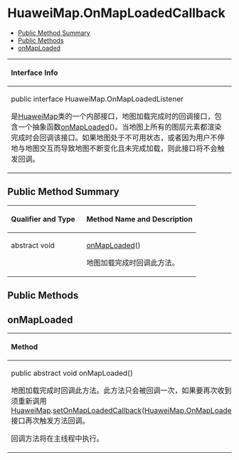 # HuaweiMap.OnMapLoadedCallback<a name="ZH-CN_TOPIC_0000001099661092"></a>

-   [Public Method Summary](#section6170945133115)
-   [Public Methods](#section1671994894415)
-   [onMapLoaded](#section25781857124418)


<a name="table4042mcpsimp"></a>
<table><thead align="left"><tr id="row4046mcpsimp"><th class="cellrowborder" valign="top" width="100%" id="mcps1.1.2.1.1"><p id="p4048mcpsimp"><a name="p4048mcpsimp"></a><a name="p4048mcpsimp"></a>Interface Info</p>
</th>
</tr>
</thead>
<tbody><tr id="row4049mcpsimp"><td class="cellrowborder" valign="top" width="100%" headers="mcps1.1.2.1.1 "><p id="p017421210249"><a name="p017421210249"></a><a name="p017421210249"></a>public interface HuaweiMap.OnMapLoadedListener</p>
<p id="p108146337358"><a name="p108146337358"></a><a name="p108146337358"></a>是<a href="huaweimap.md">HuaweiMap</a>类的一个内部接口，地图加载完成时的回调接口，包含一个抽象函数<a href="#section25781857124418">onMapLoaded</a>()。当地图上所有的图层元素都渲染完成时会回调该接口。如果地图处于不可用状态，或者因为用户不停地与地图交互而导致地图不断变化且未完成加载，则此接口将不会触发回调。</p>
</td>
</tr>
</tbody>
</table>

## Public Method Summary<a name="section6170945133115"></a>

<a name="table4057mcpsimp"></a>
<table><thead align="left"><tr id="row4062mcpsimp"><th class="cellrowborder" valign="top" width="40%" id="mcps1.1.3.1.1"><p id="p4064mcpsimp"><a name="p4064mcpsimp"></a><a name="p4064mcpsimp"></a>Qualifier and Type</p>
</th>
<th class="cellrowborder" valign="top" width="60%" id="mcps1.1.3.1.2"><p id="p4066mcpsimp"><a name="p4066mcpsimp"></a><a name="p4066mcpsimp"></a>Method Name and Description</p>
</th>
</tr>
</thead>
<tbody><tr id="row4067mcpsimp"><td class="cellrowborder" valign="top" width="40%" headers="mcps1.1.3.1.1 "><p id="p4069mcpsimp"><a name="p4069mcpsimp"></a><a name="p4069mcpsimp"></a>abstract void</p>
</td>
<td class="cellrowborder" valign="top" width="60%" headers="mcps1.1.3.1.2 "><p id="p4071mcpsimp"><a name="p4071mcpsimp"></a><a name="p4071mcpsimp"></a><a href="#section25781857124418">onMapLoaded</a>()</p>
<p id="p16954456217"><a name="p16954456217"></a><a name="p16954456217"></a>地图加载完成时回调此方法。</p>
</td>
</tr>
</tbody>
</table>

## Public Methods<a name="section1671994894415"></a>

## onMapLoaded<a name="section25781857124418"></a>

<a name="table4074mcpsimp"></a>
<table><thead align="left"><tr id="row4078mcpsimp"><th class="cellrowborder" valign="top" width="100%" id="mcps1.1.2.1.1"><p id="p4080mcpsimp"><a name="p4080mcpsimp"></a><a name="p4080mcpsimp"></a>Method</p>
</th>
</tr>
</thead>
<tbody><tr id="row4081mcpsimp"><td class="cellrowborder" valign="top" width="100%" headers="mcps1.1.2.1.1 "><p id="p4083mcpsimp"><a name="p4083mcpsimp"></a><a name="p4083mcpsimp"></a>public abstract void onMapLoaded()</p>
<p id="p206361191640"><a name="p206361191640"></a><a name="p206361191640"></a>地图加载完成时回调此方法。此方法只会被回调一次，如果要再次收到回调，则必须重新调用<a href="huaweimap.md">HuaweiMap</a>.<a href="huaweimap.md#section61080560616">setOnMapLoadedCallback</a>(<a href="onmaploadedcallback.md">HuaweiMap.OnMapLoadedCallback</a>)接口再次触发方法回调。</p>
<p id="p3636149244"><a name="p3636149244"></a><a name="p3636149244"></a>回调方法将在主线程中执行。</p>
</td>
</tr>
</tbody>
</table>

